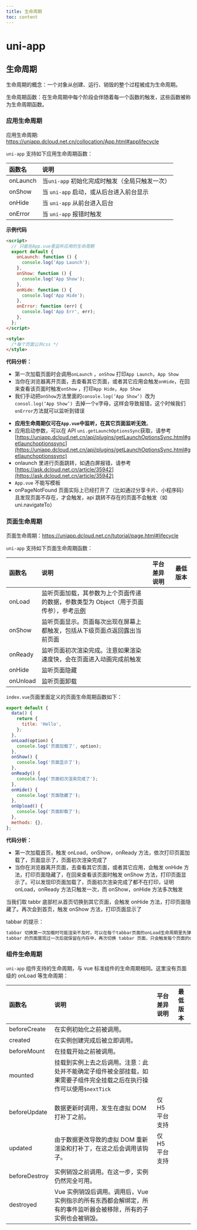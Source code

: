 ```yaml
---
title: 生命周期
toc: content
---
```


# uni-app

## 生命周期

生命周期的概念：一个对象从创建、运行、销毁的整个过程被成为生命周期。

生命周期函数：在生命周期中每个阶段会伴随着每一个函数的触发，这些函数被称为生命周期函数。

### 应用生命周期

应用生命周期: https://uniapp.dcloud.net.cn/collocation/App.html#applifecycle

`uni-app` 支持如下应用生命周期函数：

| 函数名   | 说明                                           |
| :------- | :--------------------------------------------- |
| onLaunch | 当`uni-app` 初始化完成时触发（全局只触发一次） |
| onShow   | 当 `uni-app` 启动，或从后台进入前台显示        |
| onHide   | 当 `uni-app` 从前台进入后台                    |
| onError  | 当 `uni-app` 报错时触发                        |

**示例代码**

```html
<script>
  // 只能在App.vue里监听应用的生命周期
  export default {
    onLaunch: function () {
      console.log('App Launch');
    },
    onShow: function () {
      console.log('App Show');
    },
    onHide: function () {
      console.log('App Hide');
    },
    onError: function (err) {
      console.log('App Err', err);
    },
  };
</script>

<style>
  /*每个页面公共css */
</style>
```

**代码分析：**

- 第一次加载页面时会调用`onLaunch` ，`onShow` 打印`App Launch`，`App Show`
- 当你在浏览器离开页面，去查看其它页面，或者其它应用会触发`onHide`，在回来查看该页面时触发`onShow` ，打印`App Hide`，`App Show`
- 我们手动把`onShow`方法里面的`console.log(‘App Show’) `改为`consol.log(‘App Show’) `去掉一个`e`字母，这样会导致报错，这个时候我们`onError`方法就可以监听到错误

<Alert>

- **应用生命周期仅可在`App.vue`中监听，在其它页面监听无效**。
- 应用启动参数，可以在 API `uni.getLaunchOptionsSync`获取，请参考[https://uniapp.dcloud.net.cn/api/plugins/getLaunchOptionsSync.html#getlaunchoptionssync](https://uniapp.dcloud.net.cn/api/plugins/getLaunchOptionsSync.html#getlaunchoptionssync)
- onlaunch 里进行页面跳转，如遇白屏报错，请参考[https://ask.dcloud.net.cn/article/35942](https://ask.dcloud.net.cn/article/35942)
- `App.vue` 不能写模板
- onPageNotFound 页面实际上已经打开了（比如通过分享卡片、小程序码）且发现页面不存在，才会触发，api 跳转不存在的页面不会触发（如 uni.navigateTo）

</Alert>

### 页面生命周期

页面生命周期：https://uniapp.dcloud.net.cn/tutorial/page.html#lifecycle

`uni-app` 支持如下页面生命周期函数：

| 函数名   | 说明                                                                                                                                        | 平台差异说明 | 最低版本 |
| :------- | :------------------------------------------------------------------------------------------------------------------------------------------ | :----------- | :------- |
| onLoad   | 监听页面加载，其参数为上个页面传递的数据，参数类型为 Object（用于页面传参），参考[示例](https://uniapp.dcloud.net.cn/api/router#navigateto) |              |          |
| onShow   | 监听页面显示。页面每次出现在屏幕上都触发，包括从下级页面点返回露出当前页面                                                                  |              |          |
| onReady  | 监听页面初次渲染完成。注意如果渲染速度快，会在页面进入动画完成前触发                                                                        |              |          |
| onHide   | 监听页面隐藏                                                                                                                                |              |          |
| onUnload | 监听页面卸载                                                                                                                                |              |          |

`index.vue`页面里面定义的页面生命周期函数如下：

```js
export default {
  data() {
    return {
      title: 'Hello',
    };
  },
  onLoad(option) {
    console.log('页面加载了', option);
  },
  onShow() {
    console.log('页面显示了');
  },
  onReady() {
    console.log('页面初次渲染完成了');
  },
  onHide() {
    console.log('页面隐藏了');
  },
  onUpload() {
    console.log('页面卸载了');
  },
  methods: {},
};
```

**代码分析：**

- 第一次加载首页，触发 onLoad，onShow，onReady 方法，依次打印页面加载了，页面显示了，页面初次渲染完成了
- 当你在浏览器离开页面，去查看其它页面，或者其它应用，会触发 onHide 方法，打印页面隐藏了，在回来查看该页面时触发 onShow 方法，打印页面显示了。可以发现印页面加载了，页面初次渲染完成了都不在打印，证明 onLoad，onReady 方法只触发一次，而 onShow，onHide 方法多次触发

当我们取 tabbr 底部栏从首页切换到其它页面，会触发 onHide 方法，打印页面隐藏了。再次会到首页，触发 onShow 方法，打印页面显示了

tabbar 的提示：

```tex
tabbar 切换第一次加载时可能渲染不及时，可以在每个tabbar页面的onLoad生命周期里先弹出一个等待雪花（hello uni-app使用了此方式）
tabbar 的页面展现过一次后就保留在内存中，再次切换 tabbar 页面，只会触发每个页面的onShow，不会再触发onLoad
```

### 组件生命周期

`uni-app` 组件支持的生命周期，与 vue 标准组件的生命周期相同。这里没有页面级的 onLoad 等生命周期：

| 函数名        | 说明                                                                                                                  | 平台差异说明   | 最低版本 |
| :------------ | :-------------------------------------------------------------------------------------------------------------------- | :------------- | :------- |
| beforeCreate  | 在实例初始化之前被调用。                                                                                              |                |          |
| created       | 在实例创建完成后被立即调用。                                                                                          |                |          |
| beforeMount   | 在挂载开始之前被调用。                                                                                                |                |          |
| mounted       | 挂载到实例上去之后调用。注意：此处并不能确定子组件被全部挂载，如果需要子组件完全挂载之后在执行操作可以使用`$nextTick` |                |          |
| beforeUpdate  | 数据更新时调用，发生在虚拟 DOM 打补丁之前。                                                                           | 仅 H5 平台支持 |          |
| updated       | 由于数据更改导致的虚拟 DOM 重新渲染和打补丁，在这之后会调用该钩子。                                                   | 仅 H5 平台支持 |          |
| beforeDestroy | 实例销毁之前调用。在这一步，实例仍然完全可用。                                                                        |                |          |
| destroyed     | Vue 实例销毁后调用。调用后，Vue 实例指示的所有东西都会解绑定，所有的事件监听器会被移除，所有的子实例也会被销毁。      |                |          |

<BackTop></BackTop>
<SplashCursor></SplashCursor>
